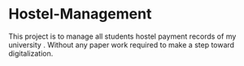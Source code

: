 # Hostel-Management
This project is to manage all students hostel payment records of my university . Without any paper work required to make a step toward digitalization.
